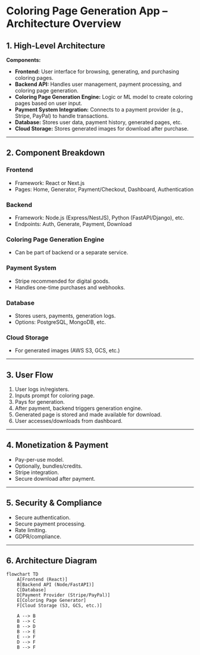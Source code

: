 # Coloring Page Generation App – Architecture Overview

## 1. High-Level Architecture

**Components:**
- **Frontend:** User interface for browsing, generating, and purchasing coloring pages.
- **Backend API:** Handles user management, payment processing, and coloring page generation.
- **Coloring Page Generation Engine:** Logic or ML model to create coloring pages based on user input.
- **Payment System Integration:** Connects to a payment provider (e.g., Stripe, PayPal) to handle transactions.
- **Database:** Stores user data, payment history, generated pages, etc.
- **Cloud Storage:** Stores generated images for download after purchase.

---

## 2. Component Breakdown

### Frontend
- Framework: React or Next.js
- Pages: Home, Generator, Payment/Checkout, Dashboard, Authentication

### Backend
- Framework: Node.js (Express/NestJS), Python (FastAPI/Django), etc.
- Endpoints: Auth, Generate, Payment, Download

### Coloring Page Generation Engine
- Can be part of backend or a separate service.

### Payment System
- Stripe recommended for digital goods.
- Handles one-time purchases and webhooks.

### Database
- Stores users, payments, generation logs.
- Options: PostgreSQL, MongoDB, etc.

### Cloud Storage
- For generated images (AWS S3, GCS, etc.)

---

## 3. User Flow

1. User logs in/registers.
2. Inputs prompt for coloring page.
3. Pays for generation.
4. After payment, backend triggers generation engine.
5. Generated page is stored and made available for download.
6. User accesses/downloads from dashboard.

---

## 4. Monetization & Payment

- Pay-per-use model.
- Optionally, bundles/credits.
- Stripe integration.
- Secure download after payment.

---

## 5. Security & Compliance

- Secure authentication.
- Secure payment processing.
- Rate limiting.
- GDPR/compliance.

---

## 6. Architecture Diagram

```mermaid
flowchart TD
    A[Frontend (React)]
    B[Backend API (Node/FastAPI)]
    C[Database]
    D[Payment Provider (Stripe/PayPal)]
    E[Coloring Page Generator]
    F[Cloud Storage (S3, GCS, etc.)]

    A --> B
    B --> C
    B --> D
    B --> E
    E --> F
    D --> F
    B --> F
```
